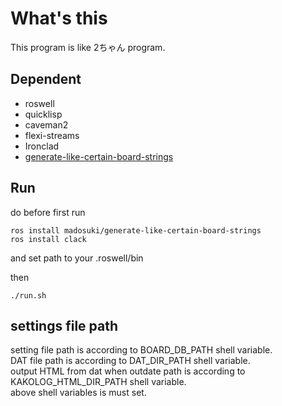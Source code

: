 # What's this
This program is like 2ちゃん program.


## Dependent
- roswell
- quicklisp
- caveman2
- flexi-streams
- Ironclad
- [generate-like-certain-board-strings](https://github.com/madosuki/generate-like-certain-board-strings)

## Run
do before first run
```
ros install madosuki/generate-like-certain-board-strings
ros install clack
```

and set path to your .roswell/bin

then
```
./run.sh
```

## settings file path
setting file path is according to BOARD_DB_PATH shell variable.   
DAT file path is according to DAT_DIR_PATH shell variable.   
output HTML from dat when outdate path is according to KAKOLOG_HTML_DIR_PATH shell variable.   
above shell variables is must set.  

